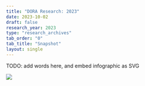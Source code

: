 ```yaml
---
title: "DORA Research: 2023"
date: 2023-10-02
draft: false
research_year: 2023
type: "research_archives"
tab_order: "0"
tab_title: "Snapshot"
layout: single
---
```


TODO: add words here, and embed infographic as SVG

<a href="/resources/img/2023-DORA-Report-Infographic.v10.pdf" target="_blank"><img src="/resources/img/2023-DORA-Report-Infographic_thumb.png" style="max-width:24em;"></a>
